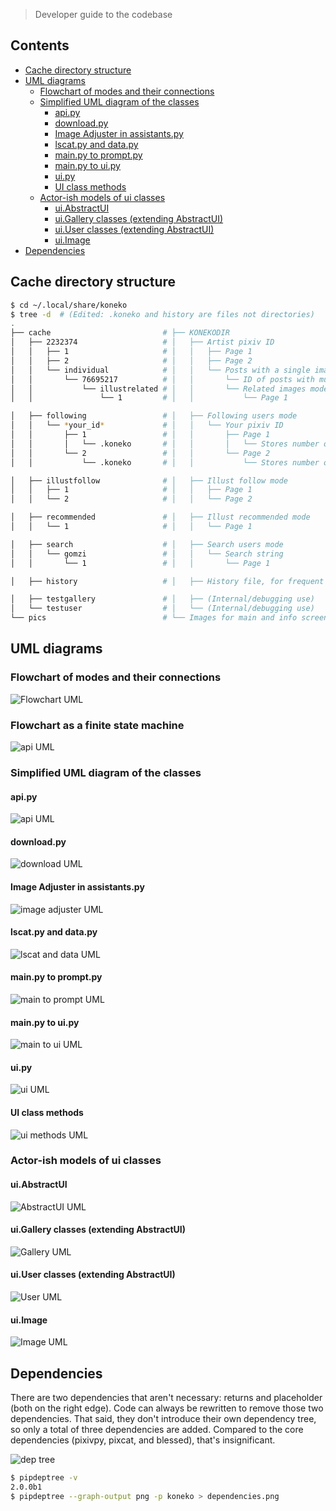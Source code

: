 > Developer guide to the codebase

## Contents

- [Cache directory structure](#cache-directory-structure)
- [UML diagrams](#uml-diagrams)
    - [Flowchart of modes and their connections](#flowchart-of-modes-and-their-connections)
    - [Simplified UML diagram of the classes](#simplified-uml-diagram-of-the-classes)
        - [api.py](#apipy)
        - [download.py](#downloadpy)
        - [Image Adjuster in assistants.py](#image-adjuster-in-assistantspy)
        - [lscat.py and data.py](#lscatpy-and-datapy)
        - [main.py to prompt.py](#mainpy-to-promptpy)
        - [main.py to ui.py](#mainpy-to-uipy)
        - [ui.py](#uipy)
        - [UI class methods](#ui-class-methods)
    - [Actor-ish models of ui classes](#actor-ish-models-of-ui-classes)
        - [ui.AbstractUI](#uiabstractui)
        - [ui.Gallery classes (extending AbstractUI)](#uigallery-classes-extending-abstractui)
        - [ui.User classes (extending AbstractUI)](#uiuser-classes-extending-abstractui)
        - [ui.Image](#uiimage)
- [Dependencies](#dependencies)

## Cache directory structure

```sh
$ cd ~/.local/share/koneko
$ tree -d  # (Edited: .koneko and history are files not directories)
.
├── cache                         # ├── KONEKODIR
│   ├── 2232374                   # │   ├── Artist pixiv ID                             ├── Mode 1 and 2
│   │   ├── 1                     # │   │   ├── Page 1                                  │   ├── Mode 1
│   │   ├── 2                     # │   │   ├── Page 2                                  │   ├── Mode 1
│   │   └── individual            # │   │   └── Posts with a single image               │   └── Mode 2
│   │       └── 76695217          # │   │       └── ID of posts with multiple images    │       ├── Mode 2
│   │           └── illustrelated # │   │       └── Related images mode                 │       └── Mode 1.5
│   │               └── 1         # │   │           └── Page 1                          │           └── Mode 1.5

│   ├── following                 # │   ├── Following users mode                        ├── Mode 3
│   │   └── *your_id*             # │   │   └── Your pixiv ID                           │
│   │       ├── 1                 # │   │       ├── Page 1                              │
│   │       │   └── .koneko       # │   │       │   └── Stores number of artists info   │
│   │       └── 2                 # │   │       └── Page 2                              │
│   │           └── .koneko       # │   │           └── Stores number of artists info   │

│   ├── illustfollow              # │   ├── Illust follow mode                          ├── Mode 5
│   │   ├── 1                     # │   │   ├── Page 1                                  │
│   │   └── 2                     # │   │   └── Page 2                                  │

│   ├── recommended               # │   ├── Illust recommended mode                     ├── Mode 6
│   │   └── 1                     # │   │   └── Page 1

│   ├── search                    # │   ├── Search users mode                           ├── Mode 4
│   │   └── gomzi                 # │   │   └── Search string
│   │       └── 1                 # │   │       └── Page 1

│   ├── history                   # │   ├── History file, for frequent "mode"

│   ├── testgallery               # │   ├── (Internal/debugging use)
│   └── testuser                  # │   └── (Internal/debugging use)
└── pics                          # └── Images for main and info screen
```


## UML diagrams

### Flowchart of modes and their connections

![Flowchart UML](docs/puml/flowchart/render/flowchart.png)


### Flowchart as a finite state machine

![api UML](docs/puml/classes/render/state_flowchart.png)


### Simplified UML diagram of the classes

#### api.py

![api UML](docs/puml/classes/render/api.png)

#### download.py

![download UML](docs/puml/classes/render/download.png)

#### Image Adjuster in assistants.py

![image adjuster UML](docs/puml/classes/render/image_adjuster.png)

#### lscat.py and data.py

![lscat and data UML](docs/puml/classes/render/lscat_and_data.png)

#### main.py to prompt.py

![main to prompt UML](docs/puml/classes/render/main_to_prompt.png)

#### main.py to ui.py

![main to ui UML](docs/puml/classes/render/main_to_ui.png)


#### ui.py

![ui UML](docs/puml/classes/render/ui.png)


#### UI class methods

![ui methods UML](docs/puml/classes/render/ui_methods.png)



### Actor-ish models of ui classes
#### ui.AbstractUI
  
![AbstractUI UML](docs/puml/actors/render/abstractui.png)
  
#### ui.Gallery classes (extending AbstractUI)

![Gallery UML](docs/puml/actors/render/gallery.png)


#### ui.User classes (extending AbstractUI)
  
![User UML](docs/puml/actors/render/users.png)


#### ui.Image

![Image UML](docs/puml/actors/render/image.png)


## Dependencies

There are two dependencies that aren't necessary: returns and placeholder (both on the right edge). Code can always be rewritten to remove those two dependencies. That said, they don't introduce their own dependency tree, so only a total of three dependencies are added. Compared to the core dependencies (pixivpy, pixcat, and blessed), that's insignificant.

![dep tree](docs/pics/dependencies.png)

```sh
$ pipdeptree -v
2.0.0b1
$ pipdeptree --graph-output png -p koneko > dependencies.png
```
